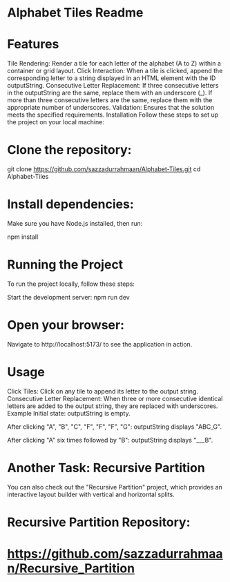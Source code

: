 # Alphabet Tiles Readme

# Features
   Tile Rendering: Render a tile for each letter of the alphabet (A to Z) within a container or grid layout.
   Click Interaction: When a tile is clicked, append the corresponding letter to a string displayed in an HTML element with the ID outputString.
   Consecutive Letter Replacement: If three consecutive letters in the outputString are the same, replace them with an underscore (_). If more than three consecutive letters are the 
   same, replace them with the appropriate number of underscores.
   Validation: Ensures that the solution meets the specified requirements.
   Installation
   Follow these steps to set up the project on your local machine:

# Clone the repository:
   git clone https://github.com/sazzadurrahmaan/Alphabet-Tiles.git
   cd Alphabet-Tiles
   
#  Install dependencies:

   Make sure you have Node.js installed, then run:

   npm install
   
# Running the Project
   To run the project locally, follow these steps:

   Start the development server:
   npm run dev
# Open your browser:

   Navigate to http://localhost:5173/ to see the application in action.

# Usage
Click Tiles: Click on any tile to append its letter to the output string.
Consecutive Letter Replacement: When three or more consecutive identical letters are added to the output string, they are replaced with underscores.
Example
Initial state: outputString is empty.

After clicking "A", "B", "C", "F", "F", "F", "G": outputString displays "ABC_G".

After clicking "A" six times followed by "B": outputString displays "___B".


# Another Task: Recursive Partition
You can also check out the "Recursive Partition" project, which provides an interactive layout builder with vertical and horizontal splits.

# Recursive Partition Repository:
# https://github.com/sazzadurrahmaan/Recursive_Partition


